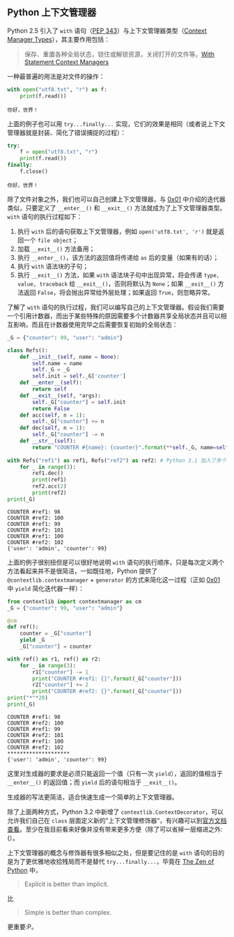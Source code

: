 
## Python 上下文管理器

Python 2.5 引入了 `with` 语句（[PEP 343](https://www.python.org/dev/peps/pep-0343/)）与上下文管理器类型（[Context Manager Types](https://docs.python.org/3/library/stdtypes.html#context-manager-types)），其主要作用包括：

> 保存、重置各种全局状态，锁住或解锁资源，关闭打开的文件等。[With Statement Context Managers](https://docs.python.org/3/reference/datamodel.html#with-statement-context-managers)

一种最普遍的用法是对文件的操作：


```python
with open("utf8.txt", "r") as f:
    print(f.read())
```

    你好，世界！
    


上面的例子也可以用 `try...finally...` 实现，它们的效果是相同（或者说上下文管理器就是封装、简化了错误捕捉的过程）：


```python
try:
    f = open("utf8.txt", "r")
    print(f.read())
finally:
    f.close()
```

    你好，世界！
    


除了文件对象之外，我们也可以自己创建上下文管理器，与 [0x01](https://github.com/rainyear/pytips/blob/master/Tips/2016-03-07-iterator-and-generator.ipynb) 中介绍的迭代器类似，只要定义了 `__enter__()` 和 `__exit__()` 方法就成为了上下文管理器类型。`with` 语句的执行过程如下：

1. 执行 `with` 后的语句获取上下文管理器，例如 `open('utf8.txt', 'r')` 就是返回一个 `file object`；
2. 加载 `__exit__()` 方法备用；
3. 执行 `__enter__()`，该方法的返回值将传递给 `as` 后的变量（如果有的话）；
4. 执行 `with` 语法块的子句；
5. 执行 `__exit__()` 方法，如果 `with` 语法块子句中出现异常，将会传递 `type, value, traceback` 给 `__exit__()`，否则将默认为 `None`；如果 `__exit__()` 方法返回 `False`，将会抛出异常给外层处理；如果返回 `True`，则忽略异常。

了解了 `with` 语句的执行过程，我们可以编写自己的上下文管理器。假设我们需要一个引用计数器，而出于某些特殊的原因需要多个计数器共享全局状态并且可以相互影响，而且在计数器使用完毕之后需要恢复初始的全局状态：


```python
_G = {"counter": 99, "user": "admin"}

class Refs():
    def __init__(self, name = None):
        self.name = name
        self._G = _G
        self.init = self._G['counter']
    def __enter__(self):
        return self
    def __exit__(self, *args):
        self._G["counter"] = self.init
        return False
    def acc(self, n = 1):
        self._G["counter"] += n
    def dec(self, n = 1):
        self._G["counter"] -= n
    def __str__(self):
        return "COUNTER #{name}: {counter}".format(**self._G, name=self.name)
        
with Refs("ref1") as ref1, Refs("ref2") as ref2: # Python 3.1 加入了多个并列上下文管理器
    for _ in range(3):
        ref1.dec()
        print(ref1)
        ref2.acc(2)
        print(ref2)
print(_G)
```

    COUNTER #ref1: 98
    COUNTER #ref2: 100
    COUNTER #ref1: 99
    COUNTER #ref2: 101
    COUNTER #ref1: 100
    COUNTER #ref2: 102
    {'user': 'admin', 'counter': 99}


上面的例子很别扭但是可以很好地说明 `with` 语句的执行顺序，只是每次定义两个方法看起来并不是很简洁，一如既往地，Python 提供了 `@contextlib.contextmanager` + `generator` 的方式来简化这一过程（正如 [0x01](https://github.com/rainyear/pytips/blob/master/Tips/2016-03-07-iterator-and-generator.ipynb) 中 `yield` 简化迭代器一样）：


```python
from contextlib import contextmanager as cm
_G = {"counter": 99, "user": "admin"}

@cm
def ref():
    counter = _G["counter"]
    yield _G
    _G["counter"] = counter

with ref() as r1, ref() as r2:
    for _ in range(3):
        r1["counter"] -= 1
        print("COUNTER #ref1: {}".format(_G["counter"]))
        r2["counter"] += 2
        print("COUNTER #ref2: {}".format(_G["counter"]))
print("*"*20)
print(_G)
```

    COUNTER #ref1: 98
    COUNTER #ref2: 100
    COUNTER #ref1: 99
    COUNTER #ref2: 101
    COUNTER #ref1: 100
    COUNTER #ref2: 102
    ********************
    {'user': 'admin', 'counter': 99}


这里对生成器的要求是必须只能返回一个值（只有一次 `yield`），返回的值相当于 `__enter__()` 的返回值；而 `yield` 后的语句相当于 `__exit__()`。

生成器的写法更简洁，适合快速生成一个简单的上下文管理器。

除了上面两种方式，Python 3.2 中新增了 `contextlib.ContextDecorator`，可以允许我们自己在 `class` 层面定义新的”上下文管理修饰器“，有兴趣可以到[官方文档查看](https://docs.python.org/3/library/contextlib.html#contextlib.ContextDecorator)。至少在我目前看来好像并没有带来更多方便（除了可以省掉一层缩进之外:(）。

上下文管理器的概念与修饰器有很多相似之处，但是要记住的是 `with` 语句的目的是为了更优雅地收拾残局而不是替代 `try...finally...`，毕竟在 [The Zen of Python](https://github.com/rainyear/pytips/blob/master/Tips/2016-03-06-The-Zen-of-Python.ipynb) 中，

> Explicit is better than implicit.

比

> Simple is better than complex.

更重要:P。
